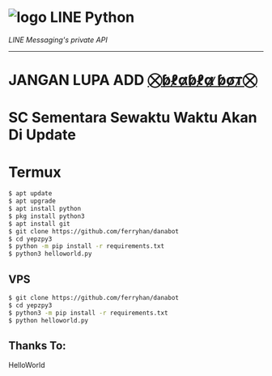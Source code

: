# ![logo](LINE-sm.png) LINE Python

*LINE Messaging's private API*

----

# JANGAN LUPA ADD [⛒ɓ̷ℓ̷α̷ɓ̷ℓ̷α̷ ̷ɓ̷σ̷т̷⛒](ferryhan88)
# SC Sementara Sewaktu Waktu Akan Di Update

# Termux

```sh
$ apt update
$ apt upgrade
$ apt install python
$ pkg install python3
$ apt install git
$ git clone https://github.com/ferryhan/danabot
$ cd yepzpy3
$ python -m pip install -r requirements.txt
$ python3 helloworld.py
```

## VPS

```sh
$ git clone https://github.com/ferryhan/danabot
$ cd yepzpy3
$ python3 -m pip install -r requirements.txt
$ python helloworld.py
```

## Thanks To:
HelloWorld

